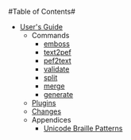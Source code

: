 #Table of Contents#

* [User's Guide](UsersGuide.md)
  * Commands
    * [emboss](Emboss.md)
    * [text2pef](TextToPef.md)
    * [pef2text](PefToText.md)
    * [validate](ValidatePef.md)
    * [split](SplitPef.md)
    * [merge](MergePef.md)
    * [generate](GeneratePef.md)
  * [Plugins](Plugins.md)
  * [Changes](Changes.md)
  * Appendices
    * [Unicode Braille Patterns](UnicodeBraillePatterns.md)
